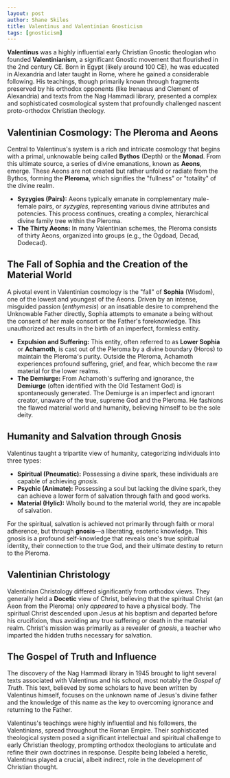 ```yaml
---
layout: post
author: Shane Skiles
title: Valentinus and Valentinian Gnosticism
tags: [gnosticism]
---
```


**Valentinus** was a highly influential early Christian Gnostic theologian who founded **Valentinianism**, a significant Gnostic movement that flourished in the 2nd century CE. Born in Egypt (likely around 100 CE), he was educated in Alexandria and later taught in Rome, where he gained a considerable following. His teachings, though primarily known through fragments preserved by his orthodox opponents (like Irenaeus and Clement of Alexandria) and texts from the Nag Hammadi library, presented a complex and sophisticated cosmological system that profoundly challenged nascent proto-orthodox Christian theology.

## Valentinian Cosmology: The Pleroma and Aeons

Central to Valentinus's system is a rich and intricate cosmology that begins with a primal, unknowable being called **Bythos** (Depth) or the **Monad**. From this ultimate source, a series of divine emanations, known as **Aeons**, emerge. These Aeons are not created but rather unfold or radiate from the Bythos, forming the **Pleroma**, which signifies the "fullness" or "totality" of the divine realm.

*   **Syzygies (Pairs):** Aeons typically emanate in complementary male-female pairs, or *syzygies*, representing various divine attributes and potencies. This process continues, creating a complex, hierarchical divine family tree within the Pleroma.
*   **The Thirty Aeons:** In many Valentinian schemes, the Pleroma consists of thirty Aeons, organized into groups (e.g., the Ogdoad, Decad, Dodecad).

## The Fall of Sophia and the Creation of the Material World

A pivotal event in Valentinian cosmology is the "fall" of **Sophia** (Wisdom), one of the lowest and youngest of the Aeons. Driven by an intense, misguided passion (*enthymesis*) or an insatiable desire to comprehend the Unknowable Father directly, Sophia attempts to emanate a being without the consent of her male consort or the Father's foreknowledge. This unauthorized act results in the birth of an imperfect, formless entity.

*   **Expulsion and Suffering:** This entity, often referred to as **Lower Sophia** or **Achamoth**, is cast out of the Pleroma by a divine boundary (Horos) to maintain the Pleroma's purity. Outside the Pleroma, Achamoth experiences profound suffering, grief, and fear, which become the raw material for the lower realms.
*   **The Demiurge:** From Achamoth's suffering and ignorance, the **Demiurge** (often identified with the Old Testament God) is spontaneously generated. The Demiurge is an imperfect and ignorant creator, unaware of the true, supreme God and the Pleroma. He fashions the flawed material world and humanity, believing himself to be the sole deity.

## Humanity and Salvation through Gnosis

Valentinus taught a tripartite view of humanity, categorizing individuals into three types:

*   **Spiritual (Pneumatic):** Possessing a divine spark, these individuals are capable of achieving *gnosis*.
*   **Psychic (Animate):** Possessing a soul but lacking the divine spark, they can achieve a lower form of salvation through faith and good works.
*   **Material (Hylic):** Wholly bound to the material world, they are incapable of salvation.

For the spiritual, salvation is achieved not primarily through faith or moral adherence, but through **gnosis**—a liberating, esoteric knowledge. This gnosis is a profound self-knowledge that reveals one's true spiritual identity, their connection to the true God, and their ultimate destiny to return to the Pleroma.

## Valentinian Christology

Valentinian Christology differed significantly from orthodox views. They generally held a **Docetic** view of Christ, believing that the spiritual Christ (an Aeon from the Pleroma) only *appeared* to have a physical body. The spiritual Christ descended upon Jesus at his baptism and departed before his crucifixion, thus avoiding any true suffering or death in the material realm. Christ's mission was primarily as a revealer of *gnosis*, a teacher who imparted the hidden truths necessary for salvation.

## The Gospel of Truth and Influence

The discovery of the Nag Hammadi library in 1945 brought to light several texts associated with Valentinus and his school, most notably the *Gospel of Truth*. This text, believed by some scholars to have been written by Valentinus himself, focuses on the unknown name of Jesus's divine father and the knowledge of this name as the key to overcoming ignorance and returning to the Father.

Valentinus's teachings were highly influential and his followers, the Valentinians, spread throughout the Roman Empire. Their sophisticated theological system posed a significant intellectual and spiritual challenge to early Christian theology, prompting orthodox theologians to articulate and refine their own doctrines in response. Despite being labeled a heretic, Valentinus played a crucial, albeit indirect, role in the development of Christian thought.
